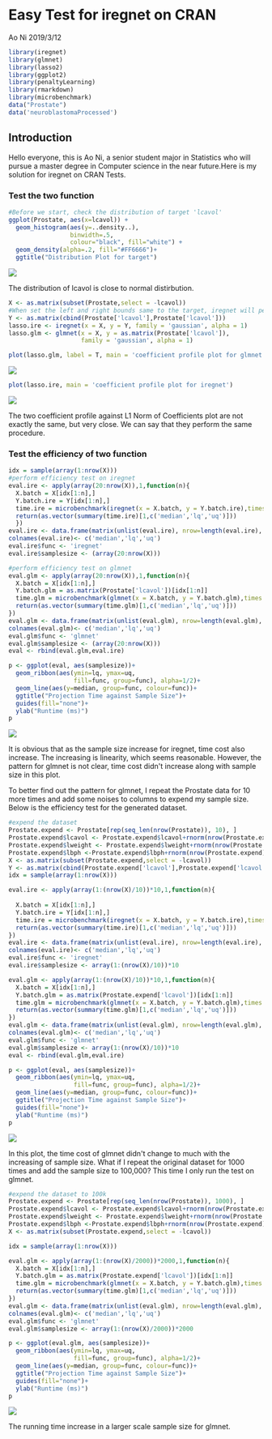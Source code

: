 Easy Test for iregnet on CRAN
================
Ao Ni
2019/3/12

``` r
library(iregnet)
library(glmnet)
library(lasso2)
library(ggplot2)
library(penaltyLearning)
library(rmarkdown)
library(microbenchmark)
data("Prostate")
data('neuroblastomaProcessed')
```

Introduction
------------

Hello everyone, this is Ao Ni, a senior student major in Statistics who will pursue a master degree in Computer science in the near future.Here is my solution for iregnet on CRAN Tests.

### Test the two function

``` r
#Before we start, check the distribution of target 'lcavol'
ggplot(Prostate, aes(x=lcavol)) + 
  geom_histogram(aes(y=..density..),    
                 binwidth=.5,
                 colour="black", fill="white") +
  geom_density(alpha=.2, fill="#FF6666")+
  ggtitle("Distribution Plot for target")
```

![](GSoC_AoNi_files/figure-markdown_github/unnamed-chunk-2-1.png)

The distribution of lcavol is close to normal distirbution.

``` r
X <- as.matrix(subset(Prostate,select = -lcavol))
#When set the left and right bounds same to the target, iregnet will perform lasso regression
Y <- as.matrix(cbind(Prostate['lcavol'],Prostate['lcavol']))
lasso.ire <- iregnet(x = X, y = Y, family = 'gaussian', alpha = 1)
lasso.glm <- glmnet(x = X, y = as.matrix(Prostate['lcavol']),
                    family = 'gaussian', alpha = 1)
```

``` r
plot(lasso.glm, label = T, main = 'coefficient profile plot for glmnet')
```

![](GSoC_AoNi_files/figure-markdown_github/unnamed-chunk-4-1.png)

``` r
plot(lasso.ire, main = 'coefficient profile plot for iregnet')
```

![](GSoC_AoNi_files/figure-markdown_github/unnamed-chunk-5-1.png)

The two coefficient profile against L1 Norm of Coefficients plot are not exactly the same, but very close. We can say that they perform the same procedure.

### Test the efficiency of two function

``` r
idx = sample(array(1:nrow(X)))
#perform efficiency test on iregnet
eval.ire <- apply(array(20:nrow(X)),1,function(n){
  X.batch = X[idx[1:n],]
  Y.batch.ire = Y[idx[1:n],]
  time.ire = microbenchmark(iregnet(x = X.batch, y = Y.batch.ire),times = 100L, unit = 'ms')
  return(as.vector(summary(time.ire)[1,c('median','lq','uq')]))
  })
eval.ire <- data.frame(matrix(unlist(eval.ire), nrow=length(eval.ire), byrow=T))
colnames(eval.ire)<- c('median','lq','uq')
eval.ire$func <- 'iregnet'
eval.ire$samplesize <- (array(20:nrow(X)))

#perform efficiency test on glmnet
eval.glm <- apply(array(20:nrow(X)),1,function(n){
  X.batch = X[idx[1:n],]
  Y.batch.glm = as.matrix(Prostate['lcavol'])[idx[1:n]]
  time.glm = microbenchmark(glmnet(x = X.batch, y = Y.batch.glm),times = 100L, unit = 'ms')
  return(as.vector(summary(time.glm)[1,c('median','lq','uq')]))
})
eval.glm <- data.frame(matrix(unlist(eval.glm), nrow=length(eval.glm), byrow=T))
colnames(eval.glm)<- c('median','lq','uq')
eval.glm$func <- 'glmnet'
eval.glm$samplesize <- (array(20:nrow(X)))
eval <- rbind(eval.glm,eval.ire)

p <- ggplot(eval, aes(samplesize))+
  geom_ribbon(aes(ymin=lq, ymax=uq,
                  fill=func, group=func), alpha=1/2)+
  geom_line(aes(y=median, group=func, colour=func))+
  ggtitle("Projection Time against Sample Size")+
  guides(fill="none")+
  ylab("Runtime (ms)")
p
```

![](GSoC_AoNi_files/figure-markdown_github/unnamed-chunk-6-1.png)

It is obvious that as the sample size increase for iregnet, time cost also increase. The increasing is linearity, which seems reasonable. However, the pattern for glmnet is not clear, time cost didn't increase along with sample size in this plot.

To better find out the pattern for glmnet, I repeat the Prostate data for 10 more times and add some noises to columns to expend my sample size. Below is the efficiency test for the generated dataset.

``` r
#expend the dataset
Prostate.expend <- Prostate[rep(seq_len(nrow(Prostate)), 10), ]
Prostate.expend$lcavol <- Prostate.expend$lcavol+rnorm(nrow(Prostate.expend),0,0.1)
Prostate.expend$lweight <- Prostate.expend$lweight+rnorm(nrow(Prostate.expend),0,0.1)
Prostate.expend$lbph <-Prostate.expend$lbph+rnorm(nrow(Prostate.expend),0,0.1)
X <- as.matrix(subset(Prostate.expend,select = -lcavol))
Y <- as.matrix(cbind(Prostate.expend['lcavol'],Prostate.expend['lcavol']))
idx = sample(array(1:nrow(X)))

eval.ire <- apply(array(1:(nrow(X)/10))*10,1,function(n){
  
  X.batch = X[idx[1:n],]
  Y.batch.ire = Y[idx[1:n],]
  time.ire = microbenchmark(iregnet(x = X.batch, y = Y.batch.ire),times = 100L, unit = 'ms')
  return(as.vector(summary(time.ire)[1,c('median','lq','uq')]))
})
eval.ire <- data.frame(matrix(unlist(eval.ire), nrow=length(eval.ire), byrow=T))
colnames(eval.ire)<- c('median','lq','uq')
eval.ire$func <- 'iregnet'
eval.ire$samplesize <- array(1:(nrow(X)/10))*10

eval.glm <- apply(array(1:(nrow(X)/10))*10,1,function(n){
  X.batch = X[idx[1:n],]
  Y.batch.glm = as.matrix(Prostate.expend['lcavol'])[idx[1:n]]
  time.glm = microbenchmark(glmnet(x = X.batch, y = Y.batch.glm),times = 100L, unit = 'ms')
  return(as.vector(summary(time.glm)[1,c('median','lq','uq')]))
})
eval.glm <- data.frame(matrix(unlist(eval.glm), nrow=length(eval.glm), byrow=T))
colnames(eval.glm)<- c('median','lq','uq')
eval.glm$func <- 'glmnet'
eval.glm$samplesize <- array(1:(nrow(X)/10))*10
eval <- rbind(eval.glm,eval.ire)

p <- ggplot(eval, aes(samplesize))+
  geom_ribbon(aes(ymin=lq, ymax=uq,
                  fill=func, group=func), alpha=1/2)+
  geom_line(aes(y=median, group=func, colour=func))+
  ggtitle("Projection Time against Sample Size")+
  guides(fill="none")+
  ylab("Runtime (ms)")
p
```

![](GSoC_AoNi_files/figure-markdown_github/unnamed-chunk-7-1.png)

In this plot, the time cost of glmnet didn't change to much with the increasing of sample size. What if I repeat the original dataset for 1000 times and add the sample size to 100,000? This time I only run the test on glmnet.

``` r
#expend the dataset to 100k
Prostate.expend <- Prostate[rep(seq_len(nrow(Prostate)), 1000), ]
Prostate.expend$lcavol <- Prostate.expend$lcavol+rnorm(nrow(Prostate.expend),0,0.1)
Prostate.expend$lweight <- Prostate.expend$lweight+rnorm(nrow(Prostate.expend),0,0.1)
Prostate.expend$lbph <-Prostate.expend$lbph+rnorm(nrow(Prostate.expend),0,0.1)
X <- as.matrix(subset(Prostate.expend,select = -lcavol))

idx = sample(array(1:nrow(X)))

eval.glm <- apply(array(1:(nrow(X)/2000))*2000,1,function(n){
  X.batch = X[idx[1:n],]
  Y.batch.glm = as.matrix(Prostate.expend['lcavol'])[idx[1:n]]
  time.glm = microbenchmark(glmnet(x = X.batch, y = Y.batch.glm),times = 100L, unit = 'ms')
  return(as.vector(summary(time.glm)[1,c('median','lq','uq')]))
})
eval.glm <- data.frame(matrix(unlist(eval.glm), nrow=length(eval.glm), byrow=T))
colnames(eval.glm)<- c('median','lq','uq')
eval.glm$func <- 'glmnet'
eval.glm$samplesize <- array(1:(nrow(X)/2000))*2000

p <- ggplot(eval.glm, aes(samplesize))+
  geom_ribbon(aes(ymin=lq, ymax=uq,
                  fill=func, group=func), alpha=1/2)+
  geom_line(aes(y=median, group=func, colour=func))+
  ggtitle("Projection Time against Sample Size")+
  guides(fill="none")+
  ylab("Runtime (ms)")
p
```

![](GSoC_AoNi_files/figure-markdown_github/unnamed-chunk-8-1.png)

The running time increase in a larger scale sample size for glmnet.
